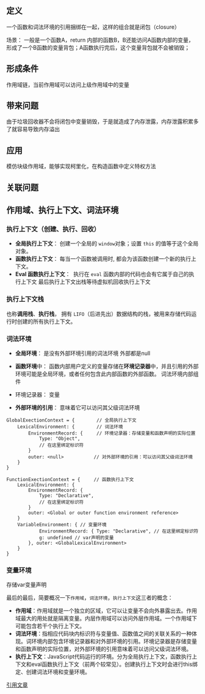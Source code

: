 ## 定义

一个函数和词法环境的引用捆绑在一起，这样的组合就是闭包（closure）

场景： 一般是一个函数A，return 内部的函数B，B还能访问A函数内部的变量，形成了一个B函数的变量背包；A函数执行完后，这个变量背包就不会被销毁；

## 形成条件

作用域链，当前作用域可以访问上级作用域中的变量

## 带来问题

由于垃圾回收器不会将闭包中变量销毁，于是就造成了内存泄露，内存泄露积累多了就容易导致内存溢出

## 应用

模仿块级作用域，能够实现柯里化，在构造函数中定义特权方法




## 关联问题

## 作用域、执行上下文、词法环境

### 执行上下文（创建、执行、回收）

- **全局执行上下文**： 创建一个全局的 `window`对象；设置 `this` 的值等于这个全局对象。
- **函数执行上下文**： 每当一个函数被调用时, 都会为该函数创建一个新的执行上下文。
- **Eval 函数执行上下文**：  执行在 `eval` 函数内部的代码也会有它属于自己的执行上下文
最后执行上下文出栈等待虚拟机回收执行上下文

### 执行上下文栈

也称**调用栈**、**执行栈**， 拥有 `LIFO`（后进先出）数据结构的栈，被用来存储代码运行时创建的所有执行上下文。


### 词法环境

- **全局环境**： 是没有外部环境引用的词法环境 外部都是null
- **函数环境**中： 函数内部用户定义的变量存储在**环境记录器**中，并且引用的外部环境可能是全局环境，或者任何包含此内部函数的外部函数。
词法环境内部组件

- 环境记录器： 变量
- **外部环境的引用**： 意味着它可以访问其父级词法环境

```JSX
GlobalExectionContext = {        // 全局执行上下文
    LexicalEnvironment: {        // 词法环境
        EnvironmentRecord: {     // 环境记录器：存储变量和函数声明的实际位置
            Type: "Object",      
            // 在这里绑定标识符  
        }
        outer: <null>           // 对外部环境的引用：可以访问其父级词法环境
    }
}

FunctionExectionContext = {     // 函数执行上下文
    LexicalEnvironment: {
        EnvironmentRecord: {
            Type: "Declarative",
            // 在这里绑定标识符
        }
        outer: <Global or outer function environment reference>
    }
    VariableEnvironment: { // 变量环境 
		    EnvironmentRecord: { Type: "Declarative", // 在这里绑定标识符 
		    g: undefined // var声明的变量 
	    }, outer: <GlobalLexicalEnvironment> 
    }
}
```

### 变量环境

存储var变量声明


最后的最后，简要概况一下`作用域`，`词法环境`，`执行上下文`这三者的概念：

-   **作用域**：作用域就是一个独立的区域，它可以让变量不会向外暴露出去。作用域最大的用处就是隔离变量。内层作用域可以访问外层作用域。一个作用域下可能包含若干个执行上下文。
-   **词法环境**：指相应代码块内标识符与变量值、函数值之间的关联关系的一种体现。词环境内部包含环境记录器和对外部环境的引用。环境记录器是存储变量和函数声明的实际位置，对外部环境的引用意味着可以访问父级词法环境。
-   **执行上下文**：JavaScript代码运行的环境。分为全局执行上下文，函数执行上下文和eval函数执行上下文（前两个较常见）。创建执行上下文时会进行this绑定、创建词法环境和变量环境。

[引用文章](https://juejin.cn/post/7043408377661095967)